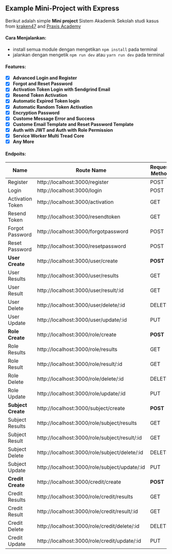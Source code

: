 ## Example Mini-Project with Express

Berikut adalah simple **Mini project** Sistem Akademik Sekolah studi kasus from [kraken47](https://bit.ly/326ShGb) and [Praxis Academy](https://pandao.github.io/editor.md/en.html)

#### Cara Menjalankan:
- install semua module dengan mengetikan `npm install` pada terminal
- jalankan dengan mengetik `npm run dev` atau `yarn run dev` pada terminal

#### Features:

- [x] **Advanced Login and Register**
- [x] **Forgot and Reset Password**
- [x] **Activation Token Login with Sendgrind Email**
- [x] **Resend Token Activation**
- [x] **Automatic Expired Token login**
- [x] **Automatic Random Token Activation**
- [x] **Encryption Password**
- [x] **Custome Message Error and Success**
- [x] **Custome Email Template and Reset Password Template**
- [x] **Auth with JWT and Auth with Role Permission**
- [x] **Service Worker Multi Tread Core**
- [x] **Any More**

#### Endpoits:

| Name | Route Name | Request Method |
| ----------------------- | ------------------| ------------------- |
|  Register | http://localhost:3000/register | POST
|  Login | http://localhost:3000/login | POST
|  Activation Token | http://localhost:3000/activation  | GET
|  Resend Token | http://localhost:3000/resendtoken  | GET
| Forgot Password |  http://localhost:3000/forgotpassword | POST
| Reset Password | http://localhost:3000/resetpassword | POST
|  **User Create** | http://localhost:3000/user/create | **POST**
|  User Results | http://localhost:3000/user/results | GET
|  User Result | http://localhost:3000/user/result/:id | GET
|  User Delete | http://localhost:3000/user/delete/:id | DELETE
|  User Update | http://localhost:3000/user/update/:id | PUT
|  **Role Create** | http://localhost:3000/role/create | **POST**
|  Role Results | http://localhost:3000/role/results  | GET
|  Role Result | http://localhost:3000/role/result/:id  | GET
|  Role Delete | http://localhost:3000/role/delete/:id | DELETE
|  Role Update | http://localhost:3000/role/update/:id | PUT
|  **Subject Create** | http://localhost:3000/subject/create | **POST**
|  Subject Results | http://localhost:3000/role/subject/results | GET
|  Subject Result | http://localhost:3000/role/subject/result/:id  | GET
|  Subject Delete | http://localhost:3000/role/subject/delete/:id | DELETE
|  Subject Update | http://localhost:3000/role/subject/update/:id  | PUT
|  **Credit Create** | http://localhost:3000/credit/create | **POST**
|  Credit Results | http://localhost:3000/role/credit/results  | GET
|  Credit Result | http://localhost:3000/role/credit/result/:id | GET
|  Credit Delete | http://localhost:3000/role/credit/delete/:id | DELETE
|  Credit Update | http://localhost:3000/role/credit/update/:id  | PUT